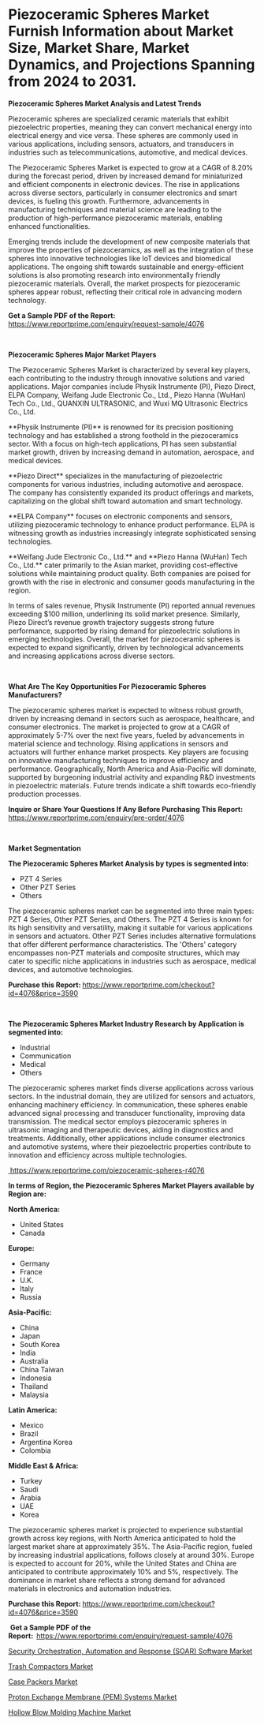 <p><h1>Piezoceramic Spheres Market Furnish Information about Market Size, Market Share, Market Dynamics, and Projections Spanning from 2024 to 2031.</h1></p><p><strong>Piezoceramic Spheres Market Analysis and Latest Trends</strong></p>
<p><p>Piezoceramic spheres are specialized ceramic materials that exhibit piezoelectric properties, meaning they can convert mechanical energy into electrical energy and vice versa. These spheres are commonly used in various applications, including sensors, actuators, and transducers in industries such as telecommunications, automotive, and medical devices. </p><p>The Piezoceramic Spheres Market is expected to grow at a CAGR of 8.20% during the forecast period, driven by increased demand for miniaturized and efficient components in electronic devices. The rise in applications across diverse sectors, particularly in consumer electronics and smart devices, is fueling this growth. Furthermore, advancements in manufacturing techniques and material science are leading to the production of high-performance piezoceramic materials, enabling enhanced functionalities.</p><p>Emerging trends include the development of new composite materials that improve the properties of piezoceramics, as well as the integration of these spheres into innovative technologies like IoT devices and biomedical applications. The ongoing shift towards sustainable and energy-efficient solutions is also promoting research into environmentally friendly piezoceramic materials. Overall, the market prospects for piezoceramic spheres appear robust, reflecting their critical role in advancing modern technology.</p></p>
<p><strong>Get a Sample PDF of the Report:&nbsp;</strong> <a href="https://www.reportprime.com/enquiry/request-sample/4076">https://www.reportprime.com/enquiry/request-sample/4076</a></p>
<p>&nbsp;</p>
<p><strong>Piezoceramic Spheres Major Market Players</strong></p>
<p><p>The Piezoceramic Spheres Market is characterized by several key players, each contributing to the industry through innovative solutions and varied applications. Major companies include Physik Instrumente (PI), Piezo Direct, ELPA Company, Weifang Jude Electronic Co., Ltd., Piezo Hanna (WuHan) Tech Co., Ltd., QUANXIN ULTRASONIC, and Wuxi MQ Ultrasonic Electrics Co., Ltd.</p><p>**Physik Instrumente (PI)** is renowned for its precision positioning technology and has established a strong foothold in the piezoceramics sector. With a focus on high-tech applications, PI has seen substantial market growth, driven by increasing demand in automation, aerospace, and medical devices.</p><p>**Piezo Direct** specializes in the manufacturing of piezoelectric components for various industries, including automotive and aerospace. The company has consistently expanded its product offerings and markets, capitalizing on the global shift toward automation and smart technology.</p><p>**ELPA Company** focuses on electronic components and sensors, utilizing piezoceramic technology to enhance product performance. ELPA is witnessing growth as industries increasingly integrate sophisticated sensing technologies.</p><p>**Weifang Jude Electronic Co., Ltd.** and **Piezo Hanna (WuHan) Tech Co., Ltd.** cater primarily to the Asian market, providing cost-effective solutions while maintaining product quality. Both companies are poised for growth with the rise in electronic and consumer goods manufacturing in the region.</p><p>In terms of sales revenue, Physik Instrumente (PI) reported annual revenues exceeding $100 million, underlining its solid market presence. Similarly, Piezo Direct’s revenue growth trajectory suggests strong future performance, supported by rising demand for piezoelectric solutions in emerging technologies. Overall, the market for piezoceramic spheres is expected to expand significantly, driven by technological advancements and increasing applications across diverse sectors.</p></p>
<p>&nbsp;</p>
<p><strong>What Are The Key Opportunities For Piezoceramic Spheres Manufacturers?</strong></p>
<p><p>The piezoceramic spheres market is expected to witness robust growth, driven by increasing demand in sectors such as aerospace, healthcare, and consumer electronics. The market is projected to grow at a CAGR of approximately 5-7% over the next five years, fueled by advancements in material science and technology. Rising applications in sensors and actuators will further enhance market prospects. Key players are focusing on innovative manufacturing techniques to improve efficiency and performance. Geographically, North America and Asia-Pacific will dominate, supported by burgeoning industrial activity and expanding R&D investments in piezoelectric materials. Future trends indicate a shift towards eco-friendly production processes.</p></p>
<p><strong>Inquire or Share Your Questions If Any Before Purchasing This Report:</strong> <a href="https://www.reportprime.com/enquiry/pre-order/4076">https://www.reportprime.com/enquiry/pre-order/4076</a></p>
<p>&nbsp;</p>
<p><strong>Market Segmentation</strong></p>
<p><strong>The Piezoceramic Spheres Market Analysis by types is segmented into:</strong></p>
<p><ul><li>PZT 4 Series</li><li>Other PZT Series</li><li>Others</li></ul></p>
<p><p>The piezoceramic spheres market can be segmented into three main types: PZT 4 Series, Other PZT Series, and Others. The PZT 4 Series is known for its high sensitivity and versatility, making it suitable for various applications in sensors and actuators. Other PZT Series includes alternative formulations that offer different performance characteristics. The 'Others' category encompasses non-PZT materials and composite structures, which may cater to specific niche applications in industries such as aerospace, medical devices, and automotive technologies.</p></p>
<p><strong>Purchase this Report:&nbsp;</strong><a href="https://www.reportprime.com/checkout?id=4076&price=3590">https://www.reportprime.com/checkout?id=4076&price=3590</a></p>
<p>&nbsp;</p>
<p><strong>The Piezoceramic Spheres Market Industry Research by Application is segmented into:</strong></p>
<p><ul><li>Industrial</li><li>Communication</li><li>Medical</li><li>Others</li></ul></p>
<p><p>The piezoceramic spheres market finds diverse applications across various sectors. In the industrial domain, they are utilized for sensors and actuators, enhancing machinery efficiency. In communication, these spheres enable advanced signal processing and transducer functionality, improving data transmission. The medical sector employs piezoceramic spheres in ultrasonic imaging and therapeutic devices, aiding in diagnostics and treatments. Additionally, other applications include consumer electronics and automotive systems, where their piezoelectric properties contribute to innovation and efficiency across multiple technologies.</p></p>
<p><a href="https://www.reportprime.com/piezoceramic-spheres-r4076">&nbsp;https://www.reportprime.com/piezoceramic-spheres-r4076</a></p>
<p><strong>In terms of Region, the Piezoceramic Spheres Market Players available by Region are:</strong></p>
<p>
    <p> <strong> North America: </strong>
        <ul>
            <li>United States</li>
            <li>Canada</li>
        </ul>
        </p> 
    <p> <strong> Europe: </strong>
        <ul>
            <li>Germany</li>
            <li>France</li>
            <li>U.K.</li>
            <li>Italy</li>
            <li>Russia</li>
        </ul>
        </p> 
    <p> <strong> Asia-Pacific: </strong>
        <ul>
            <li>China</li>
            <li>Japan</li>
            <li>South Korea</li>
            <li>India</li>
            <li>Australia</li>
            <li>China Taiwan</li>
            <li>Indonesia</li>
            <li>Thailand</li>
            <li>Malaysia</li>
        </ul>
        </p> 
    <p> <strong> Latin America: </strong>
        <ul>
            <li>Mexico</li>
            <li>Brazil</li>
            <li>Argentina Korea</li>
            <li>Colombia</li>
        </ul>
        </p> 
    <p> <strong> Middle East & Africa: </strong>
        <ul>
            <li>Turkey</li>
            <li>Saudi</li>
            <li>Arabia</li>
            <li>UAE</li>
            <li>Korea</li>
        </ul>
    </p>
    </p>
<p><p>The piezoceramic spheres market is projected to experience substantial growth across key regions, with North America anticipated to hold the largest market share at approximately 35%. The Asia-Pacific region, fueled by increasing industrial applications, follows closely at around 30%. Europe is expected to account for 20%, while the United States and China are anticipated to contribute approximately 10% and 5%, respectively. The dominance in market share reflects a strong demand for advanced materials in electronics and automation industries.</p></p>
<p><strong>Purchase this Report: </strong><a href="https://www.reportprime.com/checkout?id=4076&price=3590">https://www.reportprime.com/checkout?id=4076&price=3590</a></p>
<p>&nbsp;<strong>Get a Sample PDF of the Report:&nbsp;&nbsp;</strong><a href="https://www.reportprime.com/enquiry/request-sample/4076">https://www.reportprime.com/enquiry/request-sample/4076</a></p>
<p><strong></strong></p>
<p><p><a href="https://issuu.com/reportprime-2/docs/security-orchestration-automation-a_2574642ed23a97">Security Orchestration, Automation and Response (SOAR) Software Market</a></p><p><a href="https://www.linkedin.com/pulse/charting-future-comprehensive-analysis-global-trash-compactors-yeqwc?trackingId=%2Fc1CjDA4TfmfqpcBNRzHgw%3D%3D">Trash Compactors Market</a></p><p><a href="https://www.linkedin.com/pulse/case-packers-market-size-growth-trends-statistics-906fc?trackingId=f7duwaICSU6sHozU2iXiyA%3D%3D">Case Packers Market</a></p><p><a href="https://issuu.com/reportprime-2/docs/proton-exchange-membrane-pem-system_601909945882cb">Proton Exchange Membrane (PEM) Systems Market</a></p><p><a href="https://www.linkedin.com/pulse/market-forecasting-change-global-hollow-blow-molding-zon1c?trackingId=E8DR8ktRTa%2B6eb82hWdfUg%3D%3D">Hollow Blow Molding Machine Market</a></p></p>